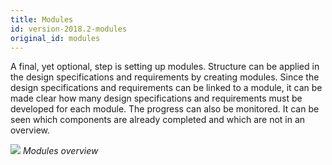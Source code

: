 ```yaml
---
title: Modules
id: version-2018.2-modules
original_id: modules
---
```


A final, yet optional, step is setting up modules. Structure can be applied in the design specifications and requirements by creating modules. Since the design specifications and requirements can be linked to a module, it can be made clear how many design specifications and requirements must be developed for each module. The progress can also be monitored. It can be seen which components are already completed and which are not in an overview.

![](assets/sf/image79.png)
*Modules overview*